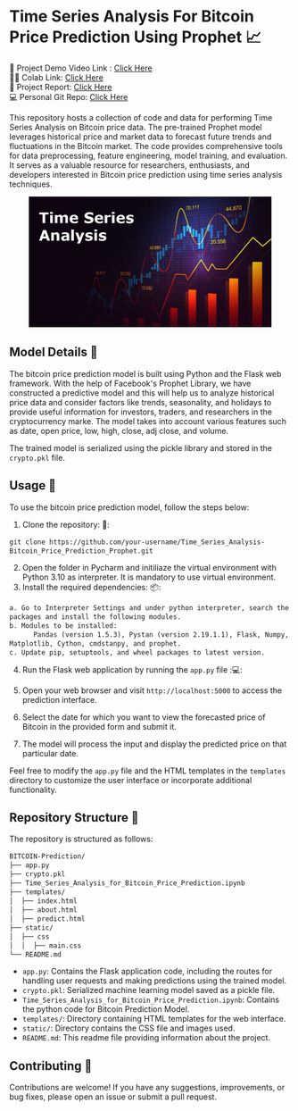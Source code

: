 # Time Series Analysis For Bitcoin Price Prediction Using Prophet 📈

🎥 Project Demo Video Link : [Click Here](https://drive.google.com/file/d/1OcqU1jD7n4bznouzC8qJUNGPhhIF2FU6/view?usp=sharing)<br>
👨‍💻 Colab Link: [Click Here](https://colab.research.google.com/drive/1pVjHidnB62aPjQ_YM7kZWBUqktENaZkQ?usp=sharing)<br>
📝 Project Report:  [Click Here](https://drive.google.com/file/d/1Mb2VN6lbkbHfV__rxIA0h5h7Q9vCm2XK/view?usp=sharing)<br>
💻 Personal Git Repo:  [Click Here](https://github.com/madhusmita1307/Time_Series_Analysis-Bitcoin_Price_Prediction_Prophet)<br>

This repository hosts a collection of code and data for performing Time Series Analysis on Bitcoin price data. The pre-trained Prophet model leverages historical price and market data to forecast future trends and fluctuations in the Bitcoin market. The code provides comprehensive tools for data preprocessing, feature engineering, model training, and evaluation. It serves as a valuable resource for researchers, enthusiasts, and developers interested in Bitcoin price prediction using time series analysis techniques.

<p align="center"><img src="header.jpg" height="234px" width="435px"></p>

## Model Details 🔎

The bitcoin price prediction model is built using Python and the Flask web framework. With the help of Facebook's Prophet Library, we have constructed a predictive model and this will help us to analyze historical price data and consider factors like trends, seasonality, and holidays to provide useful information for investors, traders, and researchers in the cryptocurrency marke. The model takes into account various features such as date, open price, low, high, close, adj close, and volume.

The trained model is serialized using the pickle library and stored in the `crypto.pkl` file.

## Usage :rocket:

To use the bitcoin price prediction model, follow the steps below:

1. Clone the repository:  :open_file_folder::
```
git clone https://github.com/your-username/Time_Series_Analysis-Bitcoin_Price_Prediction_Prophet.git
```
2. Open the folder in Pycharm and initiliaze the virtual environment with Python 3.10 as interpreter. It is mandatory to use virtual environment.
3. Install the required dependencies: :package::
```
a. Go to Interpreter Settings and under python interpreter, search the packages and install the following modules.
b. Modules to be installed:
      Pandas (version 1.5.3), Pystan (version 2.19.1.1), Flask, Numpy, Matplotlib, Cython, cmdstanpy, and prophet.
c. Update pip, setuptools, and wheel packages to latest version.
```
4. Run the Flask web application by running the `app.py` file ::computer::

5. Open your web browser and visit `http://localhost:5000` to access the prediction interface.

6. Select the date for which you want to view the forecasted price of Bitcoin in the provided form and submit it.

7. The model will process the input and display the predicted price on that particular date.

Feel free to modify the `app.py` file and the HTML templates in the `templates` directory to customize the user interface or incorporate additional functionality.

## Repository Structure :file_folder:

The repository is structured as follows:
```
BITCOIN-Prediction/
├── app.py
├── crypto.pkl
├── Time_Series_Analysis_for_Bitcoin_Price_Prediction.ipynb
├── templates/
│  ├── index.html
│  ├── about.html
│  ├── predict.html
├── static/
│  ├── css
│  │  ├── main.css
└── README.md
```

- `app.py`: Contains the Flask application code, including the routes for handling user requests and making predictions using the trained model.
- `crypto.pkl`: Serialized machine learning model saved as a pickle file.
- `Time_Series_Analysis_for_Bitcoin_Price_Prediction.ipynb`: Contains the python code for Bitcoin Prediction Model.
- `templates/`: Directory containing HTML templates for the web interface.
- `static/`: Directory contains the CSS file and images used.
- `README.md`: This readme file providing information about the project.

## Contributing :handshake:

Contributions are welcome! If you have any suggestions, improvements, or bug fixes, please open an issue or submit a pull request.

